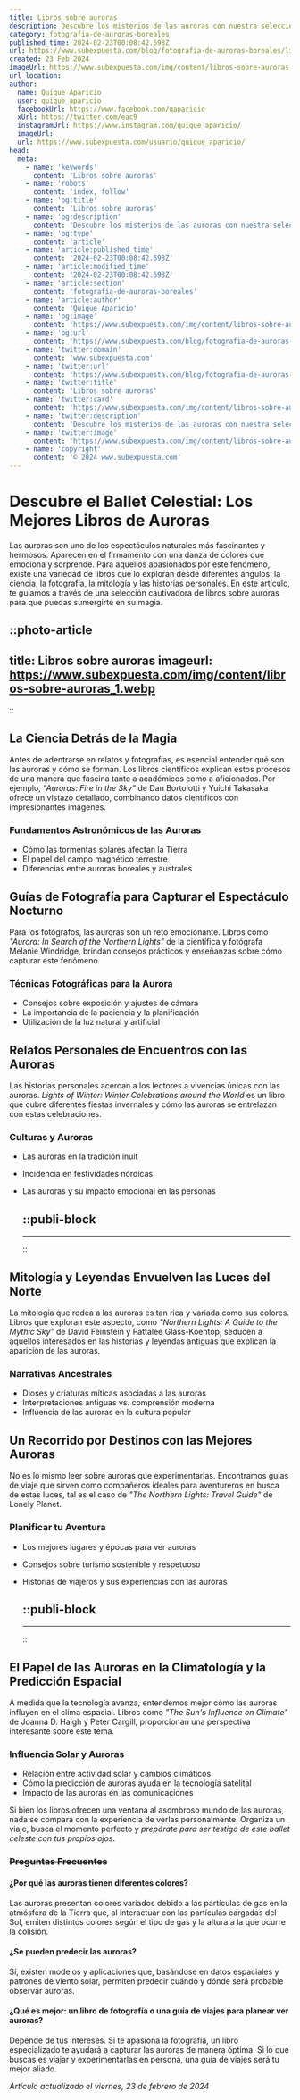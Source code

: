 ```yaml
---
title: Libros sobre auroras
description: Descubre los misterios de las auroras con nuestra selección de libros. Fascínate con la ciencia y belleza detrás de este fenómeno natural.
category: fotografia-de-auroras-boreales
published_time: 2024-02-23T00:08:42.698Z
url: https://www.subexpuesta.com/blog/fotografia-de-auroras-boreales/libros-sobre-auroras
created: 23 Feb 2024
imageUrl: https://www.subexpuesta.com/img/content/libros-sobre-auroras_1.webp
url_location:
author:
  name: Quique Aparicio
  user: quique_aparicio
  facebookUrl: https://www.facebook.com/qaparicio
  xUrl: https://twitter.com/eac9
  instagramUrl: https://www.instagram.com/quique_aparicio/
  imageUrl: 
  url: https://www.subexpuesta.com/usuario/quique_aparicio/
head:
  meta:
    - name: 'keywords'
      content: 'Libros sobre auroras'
    - name: 'robots'
      content: 'index, follow'
    - name: 'og:title'
      content: 'Libros sobre auroras'
    - name: 'og:description'
      content: 'Descubre los misterios de las auroras con nuestra selección de libros. Fascínate con la ciencia y belleza detrás de este fenómeno natural.'
    - name: 'og:type'
      content: 'article'
    - name: 'article:published_time'
      content: '2024-02-23T00:08:42.698Z'
    - name: 'article:modified_time'
      content: '2024-02-23T00:08:42.698Z'
    - name: 'article:section'
      content: 'fotografia-de-auroras-boreales'
    - name: 'article:author'
      content: 'Quique Aparicio'
    - name: 'og:image'
      content: 'https://www.subexpuesta.com/img/content/libros-sobre-auroras_1.webp'
    - name: 'og:url'
      content: 'https://www.subexpuesta.com/blog/fotografia-de-auroras-boreales/libros-sobre-auroras'
    - name: 'twitter:domain'
      content: 'www.subexpuesta.com'
    - name: 'twitter:url'
      content: 'https://www.subexpuesta.com/blog/fotografia-de-auroras-boreales/libros-sobre-auroras'
    - name: 'twitter:title'
      content: 'Libros sobre auroras'
    - name: 'twitter:card'
      content: 'https://www.subexpuesta.com/img/content/libros-sobre-auroras_1.webp'
    - name: 'twitter:description'
      content: 'Descubre los misterios de las auroras con nuestra selección de libros. Fascínate con la ciencia y belleza detrás de este fenómeno natural.'
    - name: 'twitter:image'
      content: 'https://www.subexpuesta.com/img/content/libros-sobre-auroras_1.webp'
    - name: 'copyright'
      content: '© 2024 www.subexpuesta.com'
---
```

# Descubre el Ballet Celestial: Los Mejores Libros de Auroras

Las auroras son uno de los espectáculos naturales más fascinantes y hermosos. Aparecen en el firmamento con una danza de colores que emociona y sorprende. Para aquellos apasionados por este fenómeno, existe una variedad de libros que lo exploran desde diferentes ángulos: la ciencia, la fotografía, la mitología y las historias personales. En este artículo, te guiamos a través de una selección cautivadora de libros sobre auroras para que puedas sumergirte en su magia.


::photo-article
---
title: Libros sobre auroras
imageurl: https://www.subexpuesta.com/img/content/libros-sobre-auroras_1.webp
---
::



## La Ciencia Detrás de la Magia

Antes de adentrarse en relatos y fotografías, es esencial entender qué son las auroras y cómo se forman. Los libros científicos explican estos procesos de una manera que fascina tanto a académicos como a aficionados. Por ejemplo, *"Auroras: Fire in the Sky"* de Dan Bortolotti y Yuichi Takasaka ofrece un vistazo detallado, combinando datos científicos con impresionantes imágenes.

### Fundamentos Astronómicos de las Auroras

* Cómo las tormentas solares afectan la Tierra
* El papel del campo magnético terrestre
* Diferencias entre auroras boreales y australes

## Guías de Fotografía para Capturar el Espectáculo Nocturno

Para los fotógrafos, las auroras son un reto emocionante. Libros como *"Aurora: In Search of the Northern Lights"* de la científica y fotógrafa Melanie Windridge, brindan consejos prácticos y enseñanzas sobre cómo capturar este fenómeno.

### Técnicas Fotográficas para la Aurora

* Consejos sobre exposición y ajustes de cámara
* La importancia de la paciencia y la planificación
* Utilización de la luz natural y artificial

## Relatos Personales de Encuentros con las Auroras

Las historias personales acercan a los lectores a vivencias únicas con las auroras. *Lights of Winter: Winter Celebrations around the World* es un libro que cubre diferentes fiestas invernales y cómo las auroras se entrelazan con estas celebraciones.

### Culturas y Auroras

* Las auroras en la tradición inuit
* Incidencia en festividades nórdicas
* Las auroras y su impacto emocional en las personas


  ::publi-block
  ---
  ---
  ::
  
  

## Mitología y Leyendas Envuelven las Luces del Norte

La mitología que rodea a las auroras es tan rica y variada como sus colores. Libros que exploran este aspecto, como *"Northern Lights: A Guide to the Mythic Sky"* de David Feinstein y Pattalee Glass-Koentop, seducen a aquellos interesados en las historias y leyendas antiguas que explican la aparición de las auroras.

### Narrativas Ancestrales

* Dioses y criaturas míticas asociadas a las auroras
* Interpretaciones antiguas vs. comprensión moderna
* Influencia de las auroras en la cultura popular

## Un Recorrido por Destinos con las Mejores Auroras

No es lo mismo leer sobre auroras que experimentarlas. Encontramos guías de viaje que sirven como compañeros ideales para aventureros en busca de estas luces, tal es el caso de *"The Northern Lights: Travel Guide"* de Lonely Planet.

### Planificar tu Aventura

* Los mejores lugares y épocas para ver auroras
* Consejos sobre turismo sostenible y respetuoso
* Historias de viajeros y sus experiencias con las auroras


  ::publi-block
  ---
  ---
  ::
  
  

## El Papel de las Auroras en la Climatología y la Predicción Espacial

A medida que la tecnología avanza, entendemos mejor cómo las auroras influyen en el clima espacial. Libros como *"The Sun's Influence on Climate"* de Joanna D. Haigh y Peter Cargill, proporcionan una perspectiva interesante sobre este tema.

### Influencia Solar y Auroras

* Relación entre actividad solar y cambios climáticos
* Cómo la predicción de auroras ayuda en la tecnología satelital
* Impacto de las auroras en las comunicaciones

Si bien los libros ofrecen una ventana al asombroso mundo de las auroras, nada se compara con la experiencia de verlas personalmente. Organiza un viaje, busca el momento perfecto y *prepárate para ser testigo de este ballet celeste con tus propios ojos*.

### ~~Preguntas Frecuentes~~

#### ¿Por qué las auroras tienen diferentes colores?

Las auroras presentan colores variados debido a las partículas de gas en la atmósfera de la Tierra que, al interactuar con las partículas cargadas del Sol, emiten distintos colores según el tipo de gas y la altura a la que ocurre la colisión.

#### ¿Se pueden predecir las auroras?

Sí, existen modelos y aplicaciones que, basándose en datos espaciales y patrones de viento solar, permiten predecir cuándo y dónde será probable observar auroras.

#### ¿Qué es mejor: un libro de fotografía o una guía de viajes para planear ver auroras?

Depende de tus intereses. Si te apasiona la fotografía, un libro especializado te ayudará a capturar las auroras de manera óptima. Si lo que buscas es viajar y experimentarlas en persona, una guía de viajes será tu mejor aliado.

_Artículo actualizado el viernes, 23 de febrero de 2024_